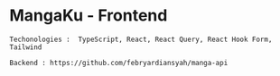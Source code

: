 # MangaKu - Frontend
`Techonologies :  TypeScript, React, React Query, React Hook Form, Tailwind`


`Backend :
https://github.com/febryardiansyah/manga-api`

